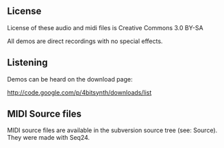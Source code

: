 ## License ##
License of these audio and midi files is Creative Commons 3.0 BY-SA

All demos are direct recordings with no special effects.

## Listening ##

Demos can be heard on the download page:

http://code.google.com/p/4bitsynth/downloads/list

## MIDI Source files ##

MIDI source files are available in the subversion source tree (see: Source). They were made with Seq24.